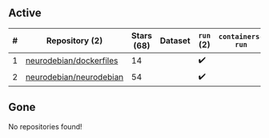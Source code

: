## Active
| # | Repository (2) | Stars (68) | Dataset | `run` (2) | `containers-run` |
| --- | --- | --- | --- | --- | --- |
| 1 | [neurodebian/dockerfiles](https://github.com/neurodebian/dockerfiles) | 14 |  | :heavy_check_mark: |  |
| 2 | [neurodebian/neurodebian](https://github.com/neurodebian/neurodebian) | 54 |  | :heavy_check_mark: |  |

## Gone
No repositories found!
